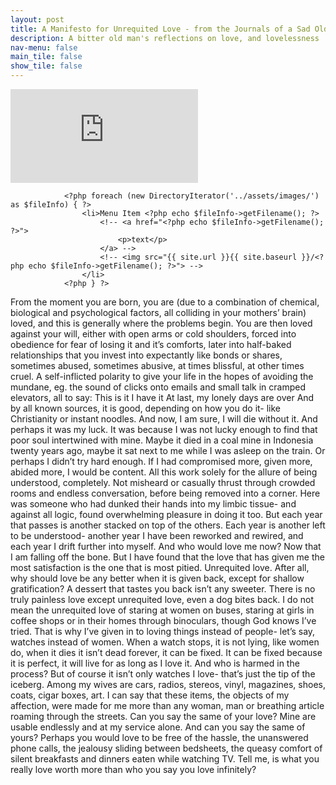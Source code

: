 ```yaml
---
layout: post
title: A Manifesto for Unrequited Love - from the Journals of a Sad Old Man
description: A bitter old man's reflections on love, and lovelessness
nav-menu: false
main_tile: false
show_tile: false
---
```

<iframe class ="adjustHeight" src="https://editor.p5js.org/TahsinTariq/embed/zeAlkZ5LK" frameborder="0" scrolling="no" onload="resizeIframe(this)"></iframe>

                <?php foreach (new DirectoryIterator('../assets/images/') as $fileInfo) { ?>
                    <li>Menu Item <?php echo $fileInfo->getFilename(); ?>
                        <!-- <a href="<?php echo $fileInfo->getFilename(); ?>">
                            <p>text</p>
                        </a> -->
                        <!-- <img src="{{ site.url }}{{ site.baseurl }}/<?php echo $fileInfo->getFilename(); ?>"> -->
                    </li>
                <?php } ?>
<!-- <script>
    $(document).ready(function(){
        var dir = "Src/themes/base/images/";
        var fileextension = [".png", ".jpg"];
        $.ajax({
            //This will retrieve the contents of the folder if the folder is configured as 'browsable'
            url: dir,
            success: function (data) {
                //List all .png file names in the page
                $(data).find("a:contains(" + (fileextension[0]) + "), a:contains(" + (fileextension[1]) + ")").each(function () {
                    var filename = this.href.replace(window.location.host, "").replace("http://", "");
                    $("body").append("<img src='" + dir + filename + "'>");
                });
            }
        });
    });
</script> -->
From the moment you are born, you are (due to a combination of chemical, biological and psychological factors, all colliding in your mothers’ brain) loved, and this is generally where the problems begin. You are then loved against your will, either with open arms or cold shoulders, forced into obedience for fear of losing it and it’s comforts, later into half-baked relationships that you invest into expectantly like bonds or shares, sometimes abused, sometimes abusive, at times blissful, at other times cruel. A self-inflicted polarity to give your life in the hopes of avoiding the mundane, eg. the sound of clicks onto emails and small talk in cramped elevators, all to say:
This is it
I have it
At last, my lonely days are over
And by all known sources, it is good, depending on how you do it- like Christianity or instant noodles. And now, I am sure, I will die without it. And perhaps it was my luck. It was because I was not lucky enough to find that poor soul intertwined with mine. Maybe it died in a coal mine in Indonesia twenty years ago, maybe it sat next to me while I was asleep on the train. Or perhaps I didn’t try hard enough. If I had compromised more, given more, abided more, I would be content. All this work solely for the allure of being understood, completely. Not misheard or casually thrust through crowded rooms and endless conversation, before being removed into a corner. Here was someone who had dunked their hands into my limbic tissue- and against all logic, found overwhelming pleasure in doing it too.
But each year that passes is another stacked on top of the others. Each year is another left to be understood- another year I have been reworked and rewired, and each year I drift further into myself. And who would love me now? Now that I am falling off the bone.
But I have found that the love that has given me the most satisfaction is the one that is most pitied. Unrequited love. After all, why should love be any better when it is given back, except for shallow gratification? A dessert that tastes you back isn’t any sweeter. There is no truly painless love except unrequited love, even a dog bites back.
I do not mean the unrequited love of staring at women on buses, staring at girls in coffee shops or in their homes through binoculars, though God knows I’ve tried. That is why I’ve given in to loving things instead of people- let’s say, watches instead of women. When a watch stops, it is not lying, like women do, when it dies it isn’t dead forever, it can be fixed. It can be fixed because it is perfect, it will live for as long as I love it. And who is harmed in the process?
But of course it isn’t only watches I love- that’s just the tip of the iceberg. Among my wives are cars, radios, stereos, vinyl, magazines, shoes, coats, cigar boxes, art. I can say that these items, the objects of my affection, were made for me more than any woman, man or breathing article roaming through the streets. Can you say the same of your love? Mine are usable endlessly and at my service alone. And can you say the same of yours? Perhaps you would love to be free of the hassle, the unanswered phone calls, the jealousy sliding between bedsheets, the queasy comfort of silent breakfasts and dinners eaten while watching TV. Tell me, is what you really love worth more than who you say you love infinitely?






